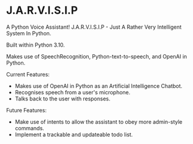# J.A.R.V.I.S.I.P

A Python Voice Assistant! J.A.R.V.I.S.I.P - Just A Rather Very Intelligent System In Python.

Built within Python 3.10.

Makes use of SpeechRecognition, Python-text-to-speech, and OpenAI in Python.

Current Features:

* Makes use of OpenAI in Python as an Artificial Intelligence Chatbot.
* Recognises speech from a user's microphone.
* Talks back to the user with responses.

Future Features:

* Make use of intents to allow the assistant to obey more admin-style commands.
* Implement a trackable and updateable todo list.
